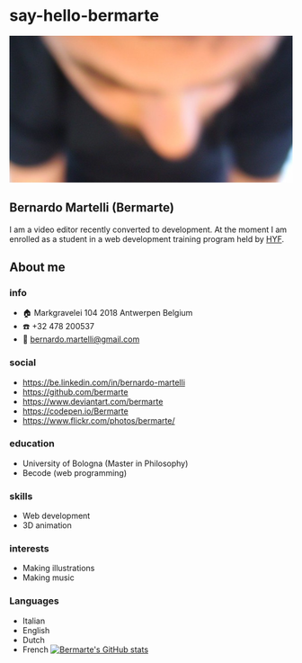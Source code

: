 # say-hello-bermarte
![profile](./img/profile.jpg)

## Bernardo Martelli (Bermarte)

I am a video editor recently converted to development. At the moment I am enrolled as a student in a web development training program held by [HYF](https://hackyourfuture.be/). 

## About me
### info
- :house: Markgravelei 104 2018 Antwerpen Belgium
- :phone: +32 478 200537
- :postal_horn: bernardo.martelli@gmail.com
### social
- https://be.linkedin.com/in/bernardo-martelli
- https://github.com/bermarte
- https://www.deviantart.com/bermarte
- https://codepen.io/Bermarte
- https://www.flickr.com/photos/bermarte/

### education
- University of Bologna (Master in Philosophy)
- Becode (web programming)

### skills
- Web development
- 3D animation

### interests
- Making illustrations
- Making music

### Languages
- Italian
- English
- Dutch
- French
[![Bermarte's GitHub stats](https://github-readme-stats.vercel.app/api?username=bermarte&font=lato)](https://github.com/bermarte/github-readme-stats)